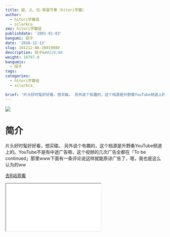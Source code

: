 ```yaml
---
title: 疑、义、仪-笨蛋节奏（hitori字幕）
author:
  - hitori字幕组
  - sclarkca_
zmz: hitori字幕组
publishdate: '2001-01-03'
bangumi: 段子
date: '2018-12-13'
slug: 181212-NA-38019080
description: 段子&#8226;NA
weight: 18787.0
bangumis:
  - 段子
tags:
categories:
  - hitori字幕组
  - sclarkca_

brief: "片头好时髦好好看，想买碟。 另外说个有趣的，这个档源是升野桑YouTube频道上的。YouTube不是有中途广告嘛，这个视频的几次广告全都在「To be continued」那里www下面有一条评论说这样就能原谅广告了，嗯，我也是这么认为的ww"
---
```

![](https://i.imgur.com/pdHhpmd.jpg)
# 简介  
片头好时髦好好看，想买碟。
另外说个有趣的，这个档源是升野桑YouTube频道上的。YouTube不是有中途广告嘛，这个视频的几次广告全都在「To be continued」那里www下面有一条评论说这样就能原谅广告了，嗯，我也是这么认为的ww  

[去B站观看](https://www.bilibili.com/video/av38019080/)
<div class ="resp-container"><iframe class="testiframe" src="//player.bilibili.com/player.html?aid=38019080"", scrolling="no", allowfullscreen="true" > </iframe></div> 
